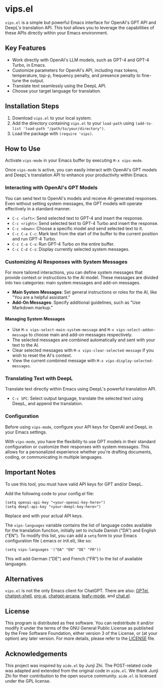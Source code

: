# vips.el

`vips.el` is a simple but powerful Emacs interface for OpenAI's GPT API and DeepL's translation API. This tool allows you to leverage the capabilities of these APIs directly within your Emacs environment.

## Key Features

- Work directly with OpenAI's LLM models, such as GPT-4 and GPT-4 Turbo, in Emacs.
- Customize parameters for OpenAI's API, including max tokens, temperature, top-p, frequency penalty, and presence penalty to fine-tune the output.
- Translate text seamlessly using the DeepL API.
- Choose your target language for translation.

## Installation Steps

1. Download `vips.el` to your local system.
2. Add the directory containing `vips.el` to your `load-path` using `(add-to-list 'load-path "/path/to/your/directory")`.
3. Load the package with `(require 'vips)`.

## How to Use

Activate `vips-mode` in your Emacs buffer by executing `M-x vips-mode`.

Once `vips-mode` is active, you can easily interact with OpenAI's GPT models and DeepL's translation API to enhance your productivity within Emacs.

### Interacting with OpenAI's GPT Models

You can send text to OpenAI's models and receive AI-generated responses. Even without setting system messages, the GPT models will operate effectively in a standard manner.

- `C-c <left>`: Send selected text to GPT-4 and insert the response.
- `C-c <right>`: Send selected text to GPT-4 Turbo and insert the response.
- `C-c <down>`: Choose a specific model and send selected text to it.
- `C-c C-a C-c`: Mark text from the start of the buffer to the current position and run GPT-4 Turbo.
- `C-c C-a C-v`: Run GPT-4 Turbo on the entire buffer.
- `C-c C-d C-s`: Display currently selected system messages.

### Customizing AI Responses with System Messages

For more tailored interactions, you can define system messages that provide context or instructions to the AI model. These messages are divided into two categories: main system messages and add-on messages.

- **Main System Messages**: Set general instructions or roles for the AI, like "You are a helpful assistant."
- **Add-On Messages**: Specify additional guidelines, such as "Use Markdown markup."

#### Managing System Messages

- Use `M-x vips-select-main-system-message` and `M-x vips-select-addon-message` to choose main and add-on messages respectively.
- The selected messages are combined automatically and sent with your text to the AI.
- Clear selected messages with `M-x vips-clear-selected-message` if you wish to reset the AI's context.
- View the current combined message with `M-x vips-display-selected-messages`.

### Translating Text with DeepL

Translate text directly within Emacs using DeepL's powerful translation API.

- `C-c SPC`: Select output language, translate the selected text using DeepL, and append the translation.

### Configuration

Before using `vips-mode`, configure your API keys for OpenAI and DeepL in your Emacs settings.

With `vips-mode`, you have the flexibility to use GPT models in their standard configuration or customize their responses with system messages. This allows for a personalized experience whether you're drafting documents, coding, or communicating in multiple languages.

## Important Notes

To use this tool, you must have valid API keys for GPT and/or DeepL.

Add the following code to your config.el file:

```emacs-lisp
(setq openai-api-key "<your-openai-key-here>")
(setq deepl-api-key "<your-deepl-key-here>")
```

Replace <your-openai-key-here> and <your-deepl-key-here> with your actual API keys.

The `vips-languages` variable contains the list of language codes available for the translation function, initially set to include Danish ("DA") and English ("EN"). To modify this list, you can add a `setq` form to your Emacs configuration file (.emacs or init.el), like so:

```emacs-lisp
(setq vips-languages '("DA" "EN" "DE" "FR"))
```

This will add German ("DE") and French ("FR") to the list of available languages.

## Alternatives

`vips.el` is not the only Emacs client for ChatGPT. There are also: [GPTel](https://github.com/karthink/gptel), [chatgpt-shell](https://github.com/xenodium/chatgpt-shell), [org-ai](https://github.com/rksm/org-ai), [chatgpt-arcana](https://github.com/CarlQLange/chatgpt-arcana.el), [leafy-mode](https://github.com/MichaelBurge/leafy-mode), and [chat.el](https://github.com/iwahbe/chat.el).

## License

This program is distributed as free software. You can redistribute it and/or modify it under the terms of the GNU General Public License as published by the Free Software Foundation, either version 3 of the License, or (at your option) any later version. For more details, please refer to the [LICENSE](LICENSE) file.

## Acknowledgements

This project was inspired by `aide.el` by Junji Zhi. The POST-related code was adapted and extended from the original code in `aide.el`. We thank Junji Zhi for their contribution to the open source community. `aide.el` is licensed under the GPL license.
